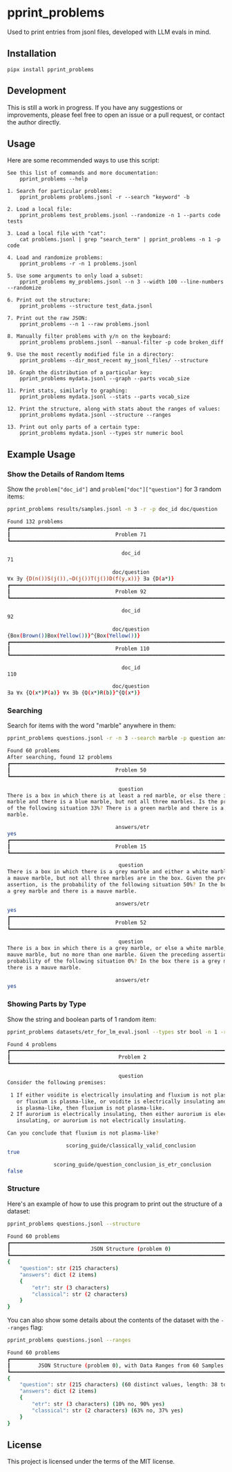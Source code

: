 # pprint_problems

Used to print entries from jsonl files, developed with LLM evals in mind.

## Installation

```pipx install pprint_problems```

## Development

This is still a work in progress. If you have any suggestions or improvements, please feel free to open an issue or a pull request, or contact the author directly.

## Usage

Here are some recommended ways to use this script:

```
See this list of commands and more documentation:
    pprint_problems --help

1. Search for particular problems:
    pprint_problems problems.jsonl -r --search "keyword" -b

2. Load a local file:
    pprint_problems test_problems.jsonl --randomize -n 1 --parts code tests

3. Load a local file with "cat":
    cat problems.jsonl | grep "search_term" | pprint_problems -n 1 -p code

4. Load and randomize problems:
    pprint_problems -r -n 1 problems.jsonl

5. Use some arguments to only load a subset:
    pprint_problems my_problems.jsonl --n 3 --width 100 --line-numbers --randomize

6. Print out the structure:
    pprint_problems --structure test_data.jsonl

7. Print out the raw JSON:
    pprint_problems --n 1 --raw problems.jsonl

8. Manually filter problems with y/n on the keyboard:
    pprint_problems problems.jsonl --manual-filter -p code broken_diff

9. Use the most recently modified file in a directory:
    pprint_problems --dir_most_recent my_jsonl_files/ --structure

10. Graph the distribution of a particular key:
    pprint_problems mydata.jsonl --graph --parts vocab_size

11. Print stats, similarly to graphing:
    pprint_problems mydata.jsonl --stats --parts vocab_size

12. Print the structure, along with stats about the ranges of values:
    pprint_problems mydata.jsonl --structure --ranges
    
13. Print out only parts of a certain type:
    pprint_problems mydata.jsonl --types str numeric bool
```

## Example Usage

### Show the Details of Random Items

Show the `problem["doc_id"]` and `problem["doc"]["question"]` for 3 random items:

```bash
pprint_problems results/samples.jsonl -n 3 -r -p doc_id doc/question
```

```bash
Found 132 problems                                                               
┏━━━━━━━━━━━━━━━━━━━━━━━━━━━━━━━━━━━━━━━━━━━━━━━━━━━━━━━━━━━━━━━━━━━━━━━━━━━━━━━┓
┃                                  Problem 71                                   ┃
┗━━━━━━━━━━━━━━━━━━━━━━━━━━━━━━━━━━━━━━━━━━━━━━━━━━━━━━━━━━━━━━━━━━━━━━━━━━━━━━━┛

                                     doc_id                                      
71                                                                               

                                  doc/question                                   
∀x ∃y {D(n())S(j()),~D(j())T(j())D(f(y,x))} ∃a {D(a*)}                           
┏━━━━━━━━━━━━━━━━━━━━━━━━━━━━━━━━━━━━━━━━━━━━━━━━━━━━━━━━━━━━━━━━━━━━━━━━━━━━━━━┓
┃                                  Problem 92                                   ┃
┗━━━━━━━━━━━━━━━━━━━━━━━━━━━━━━━━━━━━━━━━━━━━━━━━━━━━━━━━━━━━━━━━━━━━━━━━━━━━━━━┛

                                     doc_id                                      
92                                                                               

                                  doc/question                                   
{Box(Brown())Box(Yellow())}^{Box(Yellow())}                                      
┏━━━━━━━━━━━━━━━━━━━━━━━━━━━━━━━━━━━━━━━━━━━━━━━━━━━━━━━━━━━━━━━━━━━━━━━━━━━━━━━┓
┃                                  Problem 110                                  ┃
┗━━━━━━━━━━━━━━━━━━━━━━━━━━━━━━━━━━━━━━━━━━━━━━━━━━━━━━━━━━━━━━━━━━━━━━━━━━━━━━━┛

                                     doc_id                                      
110                                                                              

                                  doc/question                                   
∃a ∀x {Q(x*)P(a)} ∀x ∃b {Q(x*)R(b)}^{Q(x*)}         
```

### Searching

Search for items with the word "marble" anywhere in them:

```bash
pprint_problems questions.jsonl -r -n 3 --search marble -p question answers/etr
```

```bash
Found 60 problems                                                                
After searching, found 12 problems                                               
┏━━━━━━━━━━━━━━━━━━━━━━━━━━━━━━━━━━━━━━━━━━━━━━━━━━━━━━━━━━━━━━━━━━━━━━━━━━━━━━━┓
┃                                  Problem 50                                   ┃
┗━━━━━━━━━━━━━━━━━━━━━━━━━━━━━━━━━━━━━━━━━━━━━━━━━━━━━━━━━━━━━━━━━━━━━━━━━━━━━━━┛

                                    question                                     
There is a box in which there is at least a red marble, or else there is a green 
marble and there is a blue marble, but not all three marbles. Is the probability 
of the following situation 33%? There is a green marble and there is a blue      
marble.                                                                          

                                   answers/etr                                   
yes                                                                              
┏━━━━━━━━━━━━━━━━━━━━━━━━━━━━━━━━━━━━━━━━━━━━━━━━━━━━━━━━━━━━━━━━━━━━━━━━━━━━━━━┓
┃                                  Problem 15                                   ┃
┗━━━━━━━━━━━━━━━━━━━━━━━━━━━━━━━━━━━━━━━━━━━━━━━━━━━━━━━━━━━━━━━━━━━━━━━━━━━━━━━┛

                                    question                                     
There is a box in which there is a grey marble and either a white marble or else 
a mauve marble, but not all three marbles are in the box. Given the preceding    
assertion, is the probability of the following situation 50%? In the box there is
a grey marble and there is a mauve marble.                                       

                                   answers/etr                                   
yes                                                                              
┏━━━━━━━━━━━━━━━━━━━━━━━━━━━━━━━━━━━━━━━━━━━━━━━━━━━━━━━━━━━━━━━━━━━━━━━━━━━━━━━┓
┃                                  Problem 52                                   ┃
┗━━━━━━━━━━━━━━━━━━━━━━━━━━━━━━━━━━━━━━━━━━━━━━━━━━━━━━━━━━━━━━━━━━━━━━━━━━━━━━━┛

                                    question                                     
There is a box in which there is a grey marble, or else a white marble, or else a
mauve marble, but no more than one marble. Given the preceding assertion, is the 
probability of the following situation 0%? In the box there is a grey marble and 
there is a mauve marble.                                                         

                                   answers/etr                                   
yes                                                                              
```

### Showing Parts by Type

Show the string and boolean parts of 1 random item:

```bash
pprint_problems datasets/etr_for_lm_eval.jsonl --types str bool -n 1 -r
```

```bash
Found 4 problems                                                                 
┏━━━━━━━━━━━━━━━━━━━━━━━━━━━━━━━━━━━━━━━━━━━━━━━━━━━━━━━━━━━━━━━━━━━━━━━━━━━━━━━┓
┃                                   Problem 2                                   ┃
┗━━━━━━━━━━━━━━━━━━━━━━━━━━━━━━━━━━━━━━━━━━━━━━━━━━━━━━━━━━━━━━━━━━━━━━━━━━━━━━━┛

                                    question                                     
Consider the following premises:                                                 

 1 If either voidite is electrically insulating and fluxium is not plasma-like,  
   or fluxium is plasma-like, or voidite is electrically insulating and fluxium  
   is plasma-like, then fluxium is not plasma-like.                              
 2 If aurorium is electrically insulating, then either aurorium is electrically  
   insulating, or aurorium is not electrically insulating.                       

Can you conclude that fluxium is not plasma-like?                                

                   scoring_guide/classically_valid_conclusion                    
true                                                                             

               scoring_guide/question_conclusion_is_etr_conclusion               
false                                                                            
```

### Structure

Here's an example of how to use this program to print out the structure of a dataset:

```bash
pprint_problems questions.jsonl --structure
```

```bash
Found 60 problems                                                                
┏━━━━━━━━━━━━━━━━━━━━━━━━━━━━━━━━━━━━━━━━━━━━━━━━━━━━━━━━━━━━━━━━━━━━━━━━━━━━━━━┓
┃                          JSON Structure (problem 0)                           ┃
┗━━━━━━━━━━━━━━━━━━━━━━━━━━━━━━━━━━━━━━━━━━━━━━━━━━━━━━━━━━━━━━━━━━━━━━━━━━━━━━━┛
{                                                                                
    "question": str (215 characters)                                             
    "answers": dict (2 items)                                                    
    {                                                                            
        "etr": str (3 characters)                                                
        "classical": str (2 characters)                                          
    }                                                                            
}                                                                              
```

You can also show some details about the contents of the dataset with the `--ranges` flag:

```bash
pprint_problems questions.jsonl --ranges
```

```bash
Found 60 problems                                                                
┏━━━━━━━━━━━━━━━━━━━━━━━━━━━━━━━━━━━━━━━━━━━━━━━━━━━━━━━━━━━━━━━━━━━━━━━━━━━━━━━┓
┃         JSON Structure (problem 0), with Data Ranges from 60 Samples          ┃
┗━━━━━━━━━━━━━━━━━━━━━━━━━━━━━━━━━━━━━━━━━━━━━━━━━━━━━━━━━━━━━━━━━━━━━━━━━━━━━━━┛
{                                                                                
    "question": str (215 characters) (60 distinct values, length: 38 to 738)     
    "answers": dict (2 items)                                                    
    {                                                                            
        "etr": str (3 characters) (10% no, 90% yes)                              
        "classical": str (2 characters) (63% no, 37% yes)                        
    }                                                                            
}                                                                                
```

## License

This project is licensed under the terms of the MIT license.